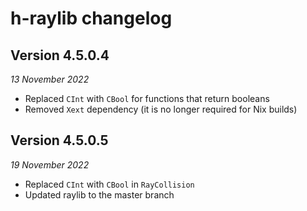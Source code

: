 # h-raylib changelog

## Version 4.5.0.4
_13 November 2022_
- Replaced `CInt` with `CBool` for functions that return booleans
- Removed `Xext` dependency (it is no longer required for Nix builds)

## Version 4.5.0.5
_19 November 2022_
- Replaced `CInt` with `CBool` in `RayCollision`
- Updated raylib to the master branch
